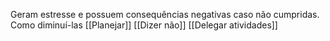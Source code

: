 Geram estresse e possuem consequências negativas caso não cumpridas.
Como diminuí-las
[[Planejar]]
[[Dizer não]]
[[Delegar atividades]]